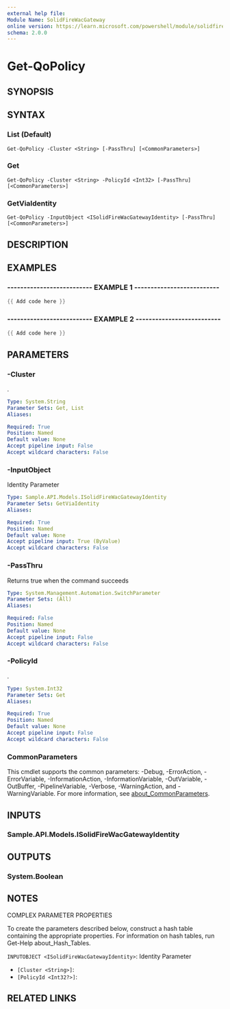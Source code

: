 ```yaml
---
external help file:
Module Name: SolidFireWacGateway
online version: https://learn.microsoft.com/powershell/module/solidfirewacgateway/get-qopolicy
schema: 2.0.0
---
```


# Get-QoPolicy

## SYNOPSIS


## SYNTAX

### List (Default)
```
Get-QoPolicy -Cluster <String> [-PassThru] [<CommonParameters>]
```

### Get
```
Get-QoPolicy -Cluster <String> -PolicyId <Int32> [-PassThru] [<CommonParameters>]
```

### GetViaIdentity
```
Get-QoPolicy -InputObject <ISolidFireWacGatewayIdentity> [-PassThru] [<CommonParameters>]
```

## DESCRIPTION


## EXAMPLES

### -------------------------- EXAMPLE 1 --------------------------
```powershell
{{ Add code here }}
```



### -------------------------- EXAMPLE 2 --------------------------
```powershell
{{ Add code here }}
```



## PARAMETERS

### -Cluster
.

```yaml
Type: System.String
Parameter Sets: Get, List
Aliases:

Required: True
Position: Named
Default value: None
Accept pipeline input: False
Accept wildcard characters: False
```

### -InputObject
Identity Parameter

```yaml
Type: Sample.API.Models.ISolidFireWacGatewayIdentity
Parameter Sets: GetViaIdentity
Aliases:

Required: True
Position: Named
Default value: None
Accept pipeline input: True (ByValue)
Accept wildcard characters: False
```

### -PassThru
Returns true when the command succeeds

```yaml
Type: System.Management.Automation.SwitchParameter
Parameter Sets: (All)
Aliases:

Required: False
Position: Named
Default value: None
Accept pipeline input: False
Accept wildcard characters: False
```

### -PolicyId
.

```yaml
Type: System.Int32
Parameter Sets: Get
Aliases:

Required: True
Position: Named
Default value: None
Accept pipeline input: False
Accept wildcard characters: False
```

### CommonParameters
This cmdlet supports the common parameters: -Debug, -ErrorAction, -ErrorVariable, -InformationAction, -InformationVariable, -OutVariable, -OutBuffer, -PipelineVariable, -Verbose, -WarningAction, and -WarningVariable. For more information, see [about_CommonParameters](http://go.microsoft.com/fwlink/?LinkID=113216).

## INPUTS

### Sample.API.Models.ISolidFireWacGatewayIdentity

## OUTPUTS

### System.Boolean

## NOTES

COMPLEX PARAMETER PROPERTIES

To create the parameters described below, construct a hash table containing the appropriate properties. For information on hash tables, run Get-Help about_Hash_Tables.


`INPUTOBJECT <ISolidFireWacGatewayIdentity>`: Identity Parameter
  - `[Cluster <String>]`: 
  - `[PolicyId <Int32?>]`: 

## RELATED LINKS


